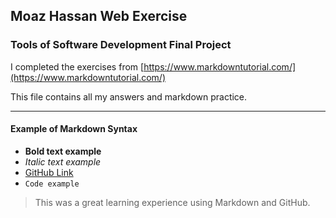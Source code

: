 ## Moaz Hassan Web Exercise

### Tools of Software Development Final Project

I completed the exercises from [https://www.markdowntutorial.com/](https://www.markdowntutorial.com/)

This file contains all my answers and markdown practice.

---

#### Example of Markdown Syntax
- **Bold text example**
- *Italic text example*
- [GitHub Link](https://github.com/Moaz533/Web-exercise)
- `Code example`

> This was a great learning experience using Markdown and GitHub.

